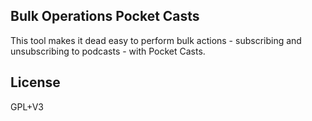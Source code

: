 Bulk Operations Pocket Casts
---

This tool makes it dead easy to perform bulk actions - subscribing and unsubscribing to podcasts - with Pocket Casts.

## License

GPL+V3
